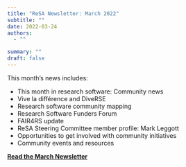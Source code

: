 ```yaml
---
title: "ReSA Newsletter: March 2022"
subtitle: ""
date: 2022-03-24
authors:
  - ""

summary: ""
draft: false
---
```


This month’s news includes:

* This month in research software: Community news
* Vive la différence and DiveRSE
* Research software community mapping
* Research Software Funders Forum
* FAIR4RS update
* ReSA Steering Committee member profile: Mark Leggott
* Opportunities to get involved with community initiatives
* Community events and resources

**[Read the March Newsletter](https://preview.mailerlite.io/preview/778129/emails/114350142587405448)**
